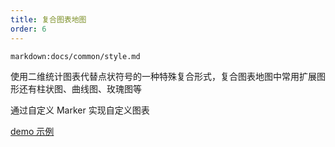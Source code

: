 ```yaml
---
title: 复合图表地图
order: 6
---
```

`markdown:docs/common/style.md`

使用二维统计图表代替点状符号的一种特殊复合形式，复合图表地图中常用扩展图形还有柱状图、曲线图、玫瑰图等

通过自定义 Marker 实现自定义图表

[demo 示例](../../../../examples/point/chart)
